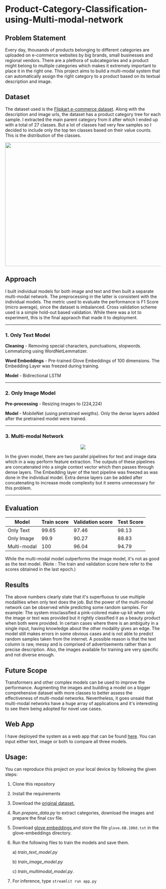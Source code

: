 # Product-Category-Classification-using-Multi-modal-network
## Problem Statement
Every day, thousands of products belonging to different categories are uploaded on e-commerce websites by big brands, small businesses and regional vendors. There are a plethora of subcategories and a product might belong to multiple categories which makes it extremely important to place it in the right one. This project aims to build a multi-modal system that can automatically assign the right category to a product based on its textual description and image.
## Dataset
The dataset used is the <a href='https://www.kaggle.com/datasets/PromptCloudHQ/flipkart-products'> Flipkart e-commerce dataset</a>. Along with the description and image urls, the dataset has a product category tree for each sample. I extracted the main parent category from it after which I ended up with a total of 27 classes. But a lot of classes had very few samples so I decided to include only the top ten classes based on their value counts. This is the distribution of the classes.

<img src = "https://user-images.githubusercontent.com/61198990/161319455-7047a4ef-2062-4d43-a797-b7a135888830.png" height = "400" width = "625">

## Approach
I built individual models for both image and text and then built a separate multi-modal network. The preprocessing in the latter is consistent with the individual models. The metric used to evaluate the performance is F1 Score (micro average), since the dataset is imbalanced. Cross validation scheme used is a simple hold-out based validation. While there was a lot to experiment, this is the final appraoch that made it to deployment.

<hr>

### 1. Only Text Model
<b>Cleaning</b> - Removing special characters, punctuations, stopwords. Lemmatizing using WordNetLemmatizer.

<b>Word Embeddings</b> - Pre-trained Glove Embeddings of 100 dimensions. The Embedding Layer was freezed during training.

<b>Model</b> - Bidirectional LSTM
<hr>

### 2. Only Image Model
<b> Pre-processing</b> - Resizing images to (224,224)

<b> Model </b> - MobileNet (using pretrained weigths). Only the dense layers added after the pretrained model were trained.
<hr>

### 3. Multi-modal Network
  
<p align="center">
<img src = "https://user-images.githubusercontent.com/61198990/160461817-324d9120-490a-4b97-b038-380e8dda0c74.jpg">
</p>

In the given model, there are two parallel pipelines for text and image data which in a way perform feature extraction. The outputs of these pipelines are concatenated into a single context vector which then passes through dense layers. The Embedding layer of the text pipeline was freezed as was done in the individual model. Extra dense layers can be added after concatenating to increase mode complexity but it seems unnecessary for this problem.
<hr>

## Evaluation
| Model | Train score | Validation score | Test Score |
| --- | --- | --- | --- |
| Only Text | 99.65 | 97.46 | 98.13 |
| Only Image | 99.9 | 90.27 | 88.83 |
| Multi-modal | 100 | 96.04 | 94.79 |

While the multi-modal model outperforms the image model, it's not as good as the text model. (Note : The train and validation score here refer to the scores obtained in the last epoch.) 

## Results
The above numbers clearly state that it's superfluous to use multiple modalities when only text does the job. But the power of the multi-modal network can be observed while predicting some random samples. For example: The system misclassified a pink-colored make-up kit when only the image or text was provided but it rightly classified it as a beauty product when both were provided. In certain cases where there is an ambiguity in a single input, having knowledge about the other modality gives an edge. The model still makes errors in some obvious cases and is not able to predict random samples taken from the internet. A possible reason is that the text column is raw, messy and is comprised of advertisements rather than a precise description. Also, the images available for training are very specific and not diverse enough.

## Future Scope 
Transformers and other complex models can be used to improve the performance. Augmenting the images and building a model on a bigger comprehensive dataset with more classes to better assess the effectiveness of multi-modal networks. Nevertheless, it goes unsaid that multi-modal networks have a huge array of applications and it's interesting to see them being adopted for novel use cases.

## Web App
I have deployed the system as a web app that can be found <a href = "https://huggingface.co/spaces/param-mehta/Flipkart-project">here</a>. You can input either text, image or both to compare all three models.

## Usage:
You can reproduce this project on your local device by following the given steps:
1. Clone this repository
2. Install the requirements
3. Download the <a href="https://www.kaggle.com/datasets/PromptCloudHQ/flipkart-products">original dataset.</a>
4. Run <i>prepare_data.py</i> to extract categories, download the images and prepare the final csv file.
5. Download <a href = 'https://nlp.stanford.edu/data/glove.6B.zip'> glove embeddings </a> and store the file `glove.6B.100d.txt` in the glove-embeddings directory.
6. Run the following files to train the models and save them. 

    a) <i>train_text_model.py</i>
    
    b) <i>train_image_model.py</i> 
    
    c) <i>train_multimodal_model.py</i>.
7. For inference, type `streamlit run app.py`


